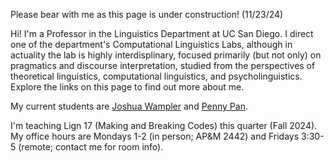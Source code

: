 Please bear with me as this page is under construction! (11/23/24) 

Hi!  I'm a Professor in the Linguistics Department at UC San Diego.  I direct one of the department's Computational Linguistics Labs, although in actuality the lab is highly interdisplinary, focused primarily (but not only) on pragmatics and discourse interpretation, studied from the perspectives of theoretical linguistics, computational linguistics, and psycholinguistics. Explore the links on this page to find out more about me.

My current students are <a HREF="https://sites.google.com/ucsd.edu/joshuawampler">Joshua Wampler</a> and <a href="https://pennydy.github.io/">Penny Pan</a>. 

I'm teaching Lign 17 (Making and Breaking Codes) this quarter (Fall 2024). My office hours are Mondays 1-2 (in person; AP&M 2442) and Fridays 3:30-5 (remote; contact me for room info).  

